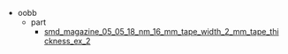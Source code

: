 * oobb
  * part
    * [smd_magazine_05_05_18_nm_16_mm_tape_width_2_mm_tape_thickness_ex_2](oobb/part/smd_magazine_05_05_18_nm_16_mm_tape_width_2_mm_tape_thickness_ex_2)
